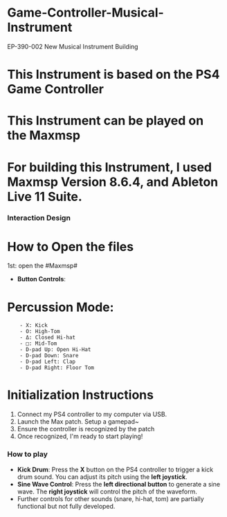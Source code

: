 # Game-Controller-Musical-Instrument
EP-390-002 New Musical Instrument Building
# This Instrument is based on the PS4 Game Controller
# This Instrument can be played on the Maxmsp
# For building this Instrument, I used Maxmsp Version 8.6.4, and Ableton Live 11 Suite.
### Interaction Design

# How to Open the files

1st: open the #Maxmsp#

- **Button Controls**:


# Percussion Mode:

        - X: Kick
        - O: High-Tom
        - Δ: Closed Hi-hat
        - □: Mid-Tom
        - D-pad Up: Open Hi-Hat
        - D-pad Down: Snare
        - D-pad Left: Clap
        - D-pad Right: Floor Tom


# Initialization Instructions
1. Connect my PS4 controller to my computer via USB.
2. Launch the Max patch. Setup a gamepad~
3. Ensure the controller is recognized by the patch 
4. Once recognized, I'm ready to start playing!

### How to play

- **Kick Drum**: Press the **X** button on the PS4 controller to trigger a kick drum sound. You can adjust its pitch using the **left joystick**.
- **Sine Wave Control**: Press the **left directional button** to generate a sine wave. The **right joystick** will control the pitch of the waveform.
- Further controls for other sounds (snare, hi-hat, tom) are partially functional but not fully developed.

